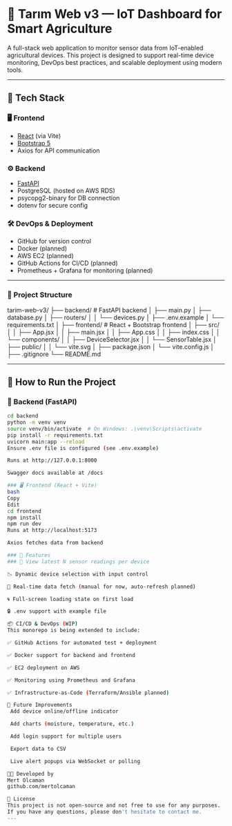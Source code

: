 # 🌱 Tarım Web v3 — IoT Dashboard for Smart Agriculture

A full-stack web application to monitor sensor data from IoT-enabled agricultural devices. This project is designed to support real-time device monitoring, DevOps best practices, and scalable deployment using modern tools.

---

## 🧰 Tech Stack

### 🖥️ Frontend
- [React](https://reactjs.org/) (via Vite)
- [Bootstrap 5](https://getbootstrap.com/)
- Axios for API communication

### ⚙️ Backend
- [FastAPI](https://fastapi.tiangolo.com/)
- PostgreSQL (hosted on AWS RDS)
- psycopg2-binary for DB connection
- dotenv for secure config

### 🛠️ DevOps & Deployment
- GitHub for version control
- Docker (planned)
- AWS EC2 (planned)
- GitHub Actions for CI/CD (planned)
- Prometheus + Grafana for monitoring (planned)

---

### 📁 Project Structure
tarim-web-v3/
├── backend/                     # FastAPI backend
│   ├── main.py
│   ├── database.py
│   ├── routers/
│   │   └── devices.py
│   ├── .env.example
│   └── requirements.txt
│
├── frontend/                    # React + Bootstrap frontend
│   ├── src/
│   │   ├── App.jsx
│   │   ├── main.jsx
│   │   ├── App.css
│   │   ├── index.css
│   │   └── components/
│   │       ├── DeviceSelector.jsx
│   │       └── SensorTable.jsx
│   ├── public/
│   │   └── vite.svg
│   ├── package.json
│   └── vite.config.js
│
├── .gitignore
└── README.md


---

## 🚀 How to Run the Project

### 🧪 Backend (FastAPI)

```bash
cd backend
python -m venv venv
source venv/bin/activate  # On Windows: .\venv\Scripts\activate
pip install -r requirements.txt
uvicorn main:app --reload
Ensure .env file is configured (see .env.example)

Runs at http://127.0.0.1:8000

Swagger docs available at /docs

### 🖥️ Frontend (React + Vite)
bash
Copy
Edit
cd frontend
npm install
npm run dev
Runs at http://localhost:5173

Axios fetches data from backend

### 🎯 Features
### 🌾 View latest N sensor readings per device

📉 Dynamic device selection with input control

🔄 Real-time data fetch (manual for now, auto-refresh planned)

🌀 Full-screen loading state on first load

🔒 .env support with example file

📦 CI/CD & DevOps (WIP)
This monorepo is being extended to include:

✅ GitHub Actions for automated test + deployment

✅ Docker support for backend and frontend

✅ EC2 deployment on AWS

✅ Monitoring using Prometheus and Grafana

✅ Infrastructure-as-Code (Terraform/Ansible planned)

📌 Future Improvements
 Add device online/offline indicator

 Add charts (moisture, temperature, etc.)

 Add login support for multiple users

 Export data to CSV

 Live alert popups via WebSocket or polling

👨‍💻 Developed by
Mert Olcaman
github.com/mertolcaman

📝 License
This project is not open-source and not free to use for any purposes.
If you have any questions, please don't hesitate to contact me.
---
